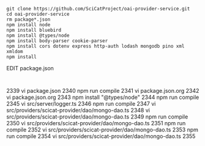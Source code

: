 

```
git clone https://github.com/SciCatProject/oai-provider-service.git
cd oai-provider-service
rm package*.json
npm install node
npm install bluebird
npm install @types/node
npm install body-parser cookie-parser
npm install cors dotenv express http-auth lodash mongodb pino xml xmldom
npm install
```

EDIT package.json

```
```

```
```

 2339  vi package.json
 2340  npm run compile
 2341  vi package.json.org
 2342  vi package.json.org
 2343  npm install "@types/node"
 2344  npm run compile
 2345  vi src/server/logger.ts
 2346  npm run compile
 2347  vi src/providers/scicat-provider/dao/mongo-dao.ts
 2348  vi src/providers/scicat-provider/dao/mongo-dao.ts
 2349  npm run compile
 2350  vi src/providers/scicat-provider/dao/mongo-dao.ts
 2351  npm run compile
 2352  vi src/providers/scicat-provider/dao/mongo-dao.ts
 2353  npm run compile
 2354  vi src/providers/scicat-provider/dao/mongo-dao.ts
 2355 
